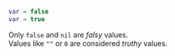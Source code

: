 ```lua
var = false
var = true
```

Only `false` and `nil` are _falsy_ values.  
Values like `""` or `0` are considered _truthy_ values.

